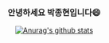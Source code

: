 <div align=center>
  
### 안녕하세요 박종현입니다😄
[![Anurag's github stats](https://github-readme-stats.vercel.app/api?username=Parkjonghyun93)](https://github.com/anuraghazra/github-readme-stats)


</div>
